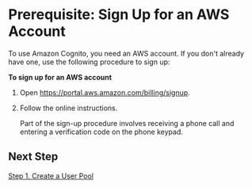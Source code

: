 # Prerequisite: Sign Up for an AWS Account<a name="aws-cognito-sign-up-aws-account"></a>

To use Amazon Cognito, you need an AWS account\. If you don't already have one, use the following procedure to sign up:

**To sign up for an AWS account**

1. Open [https://portal\.aws\.amazon\.com/billing/signup](https://portal.aws.amazon.com/billing/signup)\.

1. Follow the online instructions\.

   Part of the sign\-up procedure involves receiving a phone call and entering a verification code on the phone keypad\.

## Next Step<a name="aws-cognito-sign-up-aws-account-next-step"></a>

[Step 1\. Create a User Pool](cognito-user-pool-as-user-directory.md)